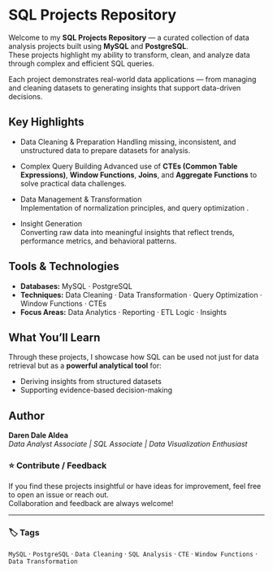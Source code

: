 # SQL Projects Repository

Welcome to my **SQL Projects Repository** — a curated collection of data analysis projects built using **MySQL** and **PostgreSQL**.  
These projects highlight my ability to transform, clean, and analyze data through complex and efficient SQL queries.

Each project demonstrates real-world data applications — from managing and cleaning datasets to generating insights that support data-driven decisions.


## Key Highlights

- Data Cleaning & Preparation 
  Handling missing, inconsistent, and unstructured data to prepare datasets for analysis.

- Complex Query Building 
  Advanced use of **CTEs (Common Table Expressions)**, **Window Functions**, **Joins**, and **Aggregate Functions** to solve practical data challenges.

- Data Management & Transformation  
  Implementation of normalization principles, and query optimization .

- Insight Generation  
  Converting raw data into meaningful insights that reflect trends, performance metrics, and behavioral patterns.


## Tools & Technologies

- **Databases:** MySQL · PostgreSQL  
- **Techniques:** Data Cleaning · Data Transformation · Query Optimization · Window Functions · CTEs  
- **Focus Areas:** Data Analytics · Reporting · ETL Logic ·  Insights


## What You’ll Learn

Through these projects, I showcase how SQL can be used not just for data retrieval but as a **powerful analytical tool** for:  
- Deriving insights from structured datasets  
- Supporting evidence-based decision-making


## Author

**Daren Dale Aldea**  
 *Data Analyst Associate | SQL Associate | Data Visualization Enthusiast*  



### ⭐ Contribute / Feedback

If you find these projects insightful or have ideas for improvement, feel free to open an issue or reach out.  
Collaboration and feedback are always welcome!

---

### 🏷️ Tags
`MySQL` · `PostgreSQL` · `Data Cleaning` · `SQL Analysis` · `CTE` · `Window Functions` · `Data Transformation`
